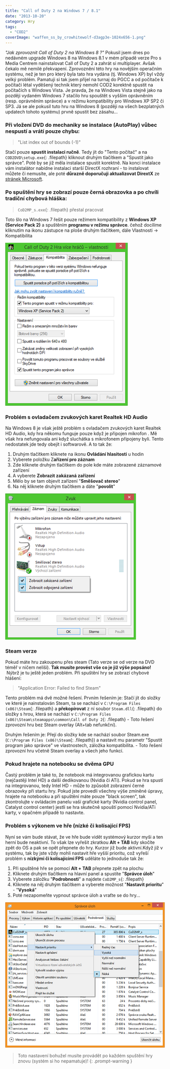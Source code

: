```yaml
---
title: "Call of Duty 2 na Windows 7 / 8.1"
date: "2013-10-20"
category: Hry
tags: 
  - "COD2"
coverImage: "waffen_ss_by_crowhitewolf-d3agp3e-1024x656-1.png"
---
```


_"Jak zprovoznit Call of Duty 2 na Windows 8 ?"_ Pokusil jsem dnes po nedávném upgrade Windows 8 na Windows 8.1 v mém případě verze Pro s Media Centrem nainstalovat Call of Duty 2 a zahrát si multiplayer. Avšak čekalo mě nemilé překvapení. Zprovoznění této hry na novějším operačním systému, než je ten pro který byla tato hra vydána (tj. Windows XP) byl vždy velký problém. Pamatuji si tak jsem přijel na turnaj do PGCC a od počítače k počítači létal vyděšený technik který nemohl COD2 korektně spustit na počítačích s Windows Vista. Je pravda, že na Windows Vista stejně jako na později vydaném Windows 7 stačilo hru spouštět s vyšším oprávněním (resp. oprávněním správce) a v režimu kompatibility pro Windows XP SP2 či SP3. Já se ale pokusil tuto hru na Windows 8 (později na všech bezplatných updatech tohoto systému) prvně spustit bez zásahu...

### Při vložení DVD do mechaniky se instalace (AutoPlay) vůbec nespustí a vrátí pouze chybu:

> "List index out of bounds (-1)"

Stačí pouze **spustit instalaci ručně**. Tedy jít do "Tento počítač" a na `COD2DVD\setup.exe`{: .filepath} kliknout druhým tlačítkem a "Spustit jako správce". Poté by se již měla instalace spustit korektně. Na konci instalace vám instalátor nabídne instalaci starší DirectX rozhraní - to instalovat můžete či nemusíte, ale poté **důrazně doporučuji aktualizovat DirextX** ze [stránek Microsoft](https://www.microsoft.com/cs-cz/download/details.aspx?id=35 "directX dowload").

### Po spuštění hry se zobrazí pouze černá obrazovka a po chvíli tradiční chybová hláška:

> `CoD2MP_s.exe`{: .filepath} přestal pracovat

Toto šlo na Windows 7 řešit pouze režimem kompatibility z **Windows XP (Service Pack 2)** a spuštěním **programu v režimu správce**. čehož docílíme kliknutím na ikonu zástupce na ploše druhým tlačítkem, dále Vlastnosti -> Kompatibilita

![kompatibilita](/assets/img/2013-10-20-call-of-duty-2-na-windows-8-1/kompatibilita.png)

### Problém s ovladačem zvukových karet Realtek HD Audio

Na Windows 8 je však ještě problém s ovladačem zvukových karet Realtek HD Audio, kdy hra někomu funguje pouze když je připojen mikrofon . Mě však hra nefungovala ani když sluchátka s mikrofonem připojeny byli. Tento nedostatek jde tedy obejít i softwarově. A to tak že:

1. Druhým tlačítkem kliknete na ikonu **Ovládání hlasitosti** u hodin
2. Vyberete položku Z**ařízení pro záznam**
3. Zde kliknete druhým tlačítkem do pole kde máte zobrazené záznamové zařízení
4. A vyberete **Zobrazit zakázaná zařízení**
5. Mělo by se tam objevit zařízení "**Směšovač stereo**"
6. Na něj kliknete druhým tlačítkem a dáte "**povolit**"

![zvuk](/assets/img/2013-10-20-call-of-duty-2-na-windows-8-1/zvuk.png)

### Steam verze

Pokud máte hru zakoupenu přes steam (Tato verze se od verze na DVD téměř v ničem neliší). **Tak musíte provést vše co je již výše popsáno!**  Nýbrž je tu ještě jeden problém. Při spuštění hry se zobrazí chybové hlášení:

> "Application Error: Failed to find Steam"

Tento problém má dvě možné řešení. Prvním řešením je: Stačí jít do složky ve které je nainstalován Steam, ta se nachází v `C:\Program Files (x86)\Steam`{: .filepath} a **překopírovat** z ní soubor `Steam.dll`{: .filepath} do složky s hrou, která se nachází v `C:\Program Files (x86)\Steam\steamapps\common\Call of Duty 2`{: .filepath} - Toto řešení zprovozní hru bez Steam overlay (Alt+tab nefunkční).

Druhým řešením je: Přejí do složky kde se nachází soubor Steam.exe (`C:\Program Files (x86)\Steam`{: .filepath}) a nastavit mu parametr "Spustit program jako správce" ve vlastnostech, záložka kompatibilita. - Toto řešení zprovozní hru včetně Steam overlay a všech jeho funkcí.

### Pokud hrajete na notebooku se dvěma GPU

Častý problém je také to, že notebook má integrovanou grafickou kartu (nejčastěji Intel HD) a další dedikovanou (Nvidia či ATi). Pokud se hra spustí na integrovanou, tedy Intel HD - může to způsobit zobrazení černé obrazovky při startu hry. Pokud jste provedli všechny výše zmíněné úpravy, hrajete na notebooku a při spuštění máte pouze "black screen", tak zkontrolujte v ovládacím panelu vaší grafické karty (Nvidia control panel, Catalyst control center) jestli se hra skutečně spouští pomocí Nvidia/ATi karty, v opačném případě to nastavte.

### Problém s výkonem ve hře (nízké či kolísající FPS)

Nyní se vám bude stávat, že ve hře bude vidět systémový kurzor myši a ten herní bude neaktivní. To však lze vyřešit zkratkou **Alt + TAB** kdy skočíte zpět do OS a pak se opět přepnete do hry. Kurzor již bude aktivní.Když již v systému, tak by jste vždy mohli nastavit hře vyšší prioritu, což vyřeší problém s **nízkými či kolísajícími FPS** uděláte to jednoduše tak že:

1. Při spuštěné hře se pomocí **Alt + TAB** přepnete zpět na plochu
2. Kliknete druhým tlačítkem na hlavní panel a spustíte "**Správce úloh**"
3. Vyberete záložku "**Podrobnosti**" a najdete `CoD2MP_s`{: .filepath}
4. Kliknete na něj druhým tlačítkem a vyberete možnost "**Nastavit prioritu**" - "**Vysoká**"
5. Poté nezapomeňte vypnout správce úloh a vraťte se do hry...

![priorita](/assets/img/2013-10-20-call-of-duty-2-na-windows-8-1/priorita.png "Task Manager")

> Toto nastavení bohužel musíte provádět po každém spuštění hry znovu (systém si ho nepamatuje)!
{: .prompt-warning }